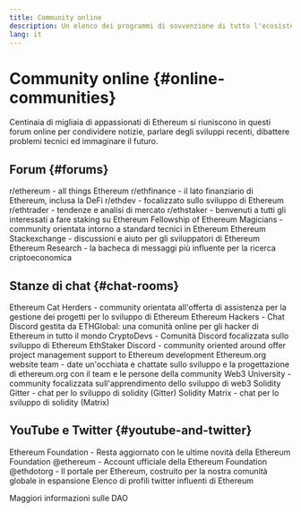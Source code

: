 ```yaml
---
title: Community online
description: Un elenco dei programmi di sovvenzione di tutto l'ecosistema Ethereum.
lang: it
---
```


# Community online {#online-communities}

Centinaia di migliaia di appassionati di Ethereum si riuniscono in questi forum online per condividere notizie, parlare degli sviluppi recenti, dibattere problemi tecnici ed immaginare il futuro.

## Forum {#forums}

<SocialListItem socialIcon="reddit"><Link to="https://www.reddit.com/r/ethereum">r/ethereum</Link> - all things Ethereum</SocialListItem>
<SocialListItem socialIcon="reddit"><Link to="https://www.reddit.com/r/ethfinance/">r/ethfinance</Link> - il lato finanziario di Ethereum, inclusa la DeFi</SocialListItem>
<SocialListItem socialIcon="reddit"><Link to="https://www.reddit.com/r/ethdev/">r/ethdev</Link> - focalizzato sullo sviluppo di Ethereum</SocialListItem>
<SocialListItem socialIcon="reddit"><Link to="https://www.reddit.com/r/ethtrader/">r/ethtrader</Link> - tendenze e analisi di mercato</SocialListItem>
<SocialListItem socialIcon="reddit"><Link to="https://www.reddit.com/r/ethstaker/">r/ethstaker</Link> - benvenuti a tutti gli interessati a fare staking su Ethereum</SocialListItem>
<SocialListItem socialIcon="webpage"><Link to="https://ethereum-magicians.org">Fellowship of Ethereum Magicians</Link> - community orientata intorno a standard tecnici in Ethereum</SocialListItem>
<SocialListItem socialIcon="stackExchange"><Link to="https://ethereum.stackexchange.com">Ethereum Stackexchange</Link> - discussioni e aiuto per gli sviluppatori di Ethereum</SocialListItem>
<SocialListItem socialIcon="webpage"><Link to="https://ethresear.ch">Ethereum Research</Link> - la bacheca di messaggi più influente per la ricerca criptoeconomica</SocialListItem>

## Stanze di chat {#chat-rooms}

<SocialListItem socialIcon="discord"><Link to="https://discord.com/invite/Nz6rtfJ8Cu">Ethereum Cat Herders</Link> - community orientata all'offerta di assistenza per la gestione dei progetti per lo sviluppo di Ethereum</SocialListItem>
<SocialListItem socialIcon="discord"><Link to="https://ethglobal.co/discord">Ethereum Hackers</Link> - Chat Discord gestita da ETHGlobal: una comunità online per gli hacker di Ethereum in tutto il mondo</SocialListItem>
<SocialListItem socialIcon="discord"><Link to="https://discord.gg/5W5tVb3">CryptoDevs</Link> - Comunità Discord focalizzata sullo sviluppo di Ethereum</SocialListItem>
<SocialListItem socialIcon="discord"><Link to="https://discord.io/ethstaker">EthStaker Discord</Link> - community oriented around offer project management support to Ethereum development</SocialListItem>
<SocialListItem socialIcon="discord"><Link to="https://discord.gg/CetY6Y4">Ethereum.org website team</Link> - date un'occhiata e chattate sullo sviluppo e la progettazione di ethereum.org con il team e le persone della community</SocialListItem>
<SocialListItem socialIcon="discord"><Link to="https://discord.gg/ZH5aXDgWEU">Web3 University</Link> - community focalizzata sull'apprendimento dello sviluppo di web3 </SocialListItem>
<SocialListItem socialIcon="webpage"><Link to="https://gitter.im/ethereum/solidity/">Solidity Gitter</Link> - chat per lo sviluppo di solidity (Gitter)</SocialListItem>
<SocialListItem socialIcon="webpage"><Link to="https://matrix.to/#/#ethereumsolidity:gitter.im">Solidity Matrix</Link> - chat per lo sviluppo di solidity (Matrix)</SocialListItem>

## YouTube e Twitter {#youtube-and-twitter}

<SocialListItem socialIcon="youtube"><Link to="https://www.youtube.com/c/EthereumFoundation">Ethereum Foundation</Link> - Resta aggiornato con le ultime novità della Ethereum Foundation</SocialListItem>
<SocialListItem socialIcon="twitter"><Link to="https://twitter.com/ethereum">@ethereum</Link> - Account ufficiale della Ethereum Foundation</SocialListItem>
<SocialListItem socialIcon="twitter"><Link to="https://twitter.com/ethdotorg">@ethdotorg</Link> - Il portale per Ethereum, costruito per la nostra comunità globale in espansione</SocialListItem>
<SocialListItem socialIcon="webpage"><Link to="https://hive.one/c/Ethereum?page=1">Elenco di profili twitter influenti di Ethereum</Link></SocialListItem>

<Divider />

<Callout emoji=":classical_building:" titleKey="page-community-daos-callout-title" descriptionKey="page-community-daos-callout-description">
  <div>
    <ButtonLink to="/community/get-involved/#decentralized-autonomous-organizations-daos">
      Maggiori informazioni sulle DAO
    </ButtonLink>
  </div>
</Callout>
